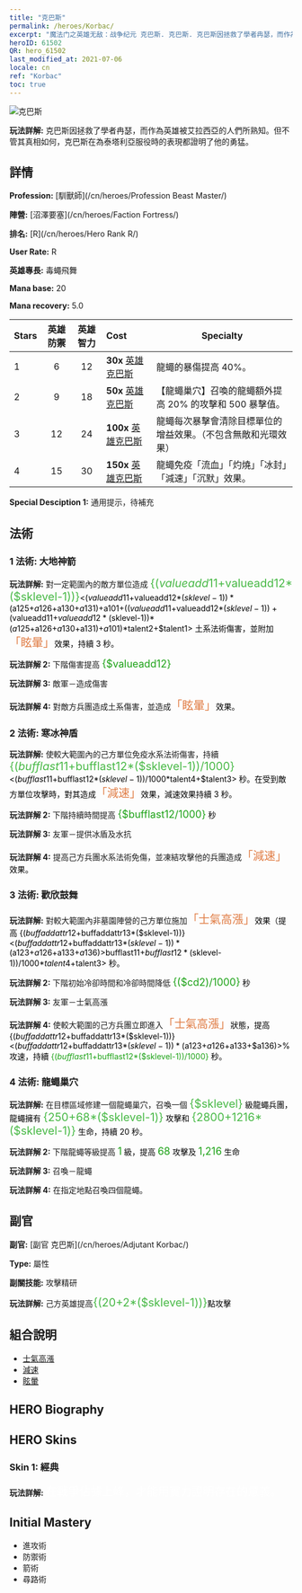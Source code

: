 ```yaml
---
title: "克巴斯"
permalink: /heroes/Korbac/
excerpt: "魔法门之英雄无敌：战争纪元 克巴斯. 克巴斯. 克巴斯因拯救了學者冉瑟，而作為英雄被艾拉西亞的人們所熟知。但不管其真相如何，克巴斯在為泰塔利亞服役時的表現都證明了他的勇猛。"
heroID: 61502
QR: hero_61502
last_modified_at: 2021-07-06
locale: cn
ref: "Korbac"
toc: true
---
```

  ![克巴斯](/images/h/h_Korbac.jpg)

 **玩法詳解:** 克巴斯因拯救了學者冉瑟，而作為英雄被艾拉西亞的人們所熟知。但不管其真相如何，克巴斯在為泰塔利亞服役時的表現都證明了他的勇猛。
## 詳情
 **Profession:**  [馴獸師](/cn/heroes/Profession Beast Master/)

 **陣營:** [沼澤要塞](/cn/heroes/Faction Fortress/)

 **排名:** [R](/cn/heroes/Hero Rank R/)

 **User Rate:** R

 **英雄專長:** 毒蠅飛舞

 **Mana base:** 20

 **Mana recovery:** 5.0


  | Stars | 英雄防禦 | 英雄智力 | Cost |     Specialty     |
  |---------|:---------------:|:---------------:|:--|--------------------|
  |    1    | 6 | 12 | **30x** [英雄克巴斯](/cn/Items/her_394/) | 龍蠅的暴傷提高 40%。 |
  |    2    | 9 | 18 | **50x** [英雄克巴斯](/cn/Items/her_394/) | 【龍蠅巢穴】召喚的龍蠅額外提高 20% 的攻擊和 500 暴擊值。 |
  |    3    | 12 | 24 | **100x** [英雄克巴斯](/cn/Items/her_394/) | 龍蠅每次暴擊會清除目標單位的增益效果。（不包含無敵和光環效果） |
  |    4    | 15 | 30 | **150x** [英雄克巴斯](/cn/Items/her_394/) | 龍蠅免疫「流血」「灼燒」「冰封」「減速」「沉默」效果。 |

 **Special Desciption 1:** 通用提示，待補充

## 法術
### 1 法術: 大地神箭
 **玩法詳解:** 對一定範圍內的敵方單位造成 <span style="color: #48b946;font-size:20px">{($valueadd11+$valueadd12*($sklevel-1))}</span><span style="color: black"><($valueadd11+$valueadd12*($sklevel-1))*($a125+$a126+$a130+$a131)+$a101+(($valueadd11+$valueadd12*($sklevel-1))+($valueadd11+$valueadd12*($sklevel-1))*($a125+$a126+$a130+$a131)+$a101)*$talent2+$talent1> 土系法術傷害，並附加<span style="color: #e07c44;font-size:20px">「眩暈」</span><span style="color: black">效果，持續 3 秒。

 **玩法詳解 2:** 下階傷害提高 <span style="color: #1ca216;font-size:18px">{$valueadd12}</span><span style="color: black">

 **玩法詳解 3:** 敵軍－造成傷害

 **玩法詳解 4:** 對敵方兵團造成土系傷害，並造成<span style="color: #e07c44;font-size:20px">「眩暈」</span><span style="color: black">效果。

### 2 法術: 寒冰神盾
 **玩法詳解:** 使較大範圍內的己方單位免疫水系法術傷害，持續 <span style="color: #48b946;font-size:20px">{($bufflast11+$bufflast12*($sklevel-1))/1000}</span><span style="color: black"><($bufflast11+$bufflast12*($sklevel-1))/1000*$talent4+$talent3> 秒。在受到敵方單位攻擊時，對其造成<span style="color: #e07c44;font-size:20px">「減速」</span><span style="color: black">效果，減速效果持續 3 秒。

 **玩法詳解 2:** 下階持續時間提高 <span style="color: #1ca216;font-size:18px">{$bufflast12/1000}</span><span style="color: black"> 秒

 **玩法詳解 3:** 友軍－提供冰盾及水抗

 **玩法詳解 4:** 提高己方兵團水系法術免傷，並凍結攻擊他的兵團造成<span style="color: #e07c44;font-size:20px">「減速」</span><span style="color: black">效果。

### 3 法術: 歡欣鼓舞
 **玩法詳解:** 對較大範圍內非墓園陣營的己方單位施加<span style="color: #e07c44;font-size:20px">「士氣高漲」</span><span style="color: black">效果（提高 {($buffaddattr12+$buffaddattr13*($sklevel-1))}<($buffaddattr12+$buffaddattr13*($sklevel-1))*($a123+$a126+$a133+$a136)>% 攻速），持續 <span style="color: #48b946;font-size:20px">{($bufflast11+$bufflast12*($sklevel-1))/1000}</span><span style="color: black"><($bufflast11+$bufflast12*($sklevel-1))/1000*$talent4+$talent3> 秒。

 **玩法詳解 2:** 下階初始冷卻時間和冷卻時間降低 <span style="color: #1ca216;font-size:18px">{($cd2)/1000}</span><span style="color: black"> 秒

 **玩法詳解 3:** 友軍－士氣高漲

 **玩法詳解 4:** 使較大範圍的己方兵團立即進入<span style="color: #e07c44;font-size:20px">「士氣高漲」</span><span style="color: black">狀態，提高 {($buffaddattr12+$buffaddattr13*($sklevel-1))}<($buffaddattr12+$buffaddattr13*($sklevel-1))*($a123+$a126+$a133+$a136)>% 攻速，持續 <span style="color: #1ca216">{($bufflast11+$bufflast12*($sklevel-1))/1000}</span><span style="color: black"> 秒。

### 4 法術: 龍蠅巢穴
 **玩法詳解:** 在目標區域修建一個龍蠅巢穴，召喚一個 <span style="color: #48b946;font-size:20px">{$sklevel}</span><span style="color: black"> 級龍蠅兵團，龍蠅擁有 <span style="color: #48b946;font-size:20px">{250+68*($sklevel-1)}</span><span style="color: black"> 攻擊和 <span style="color: #48b946;font-size:20px">{2800+1216*($sklevel-1)}</span><span style="color: black"> 生命，持續 20 秒。

 **玩法詳解 2:** 下階龍蠅等級提高 <span style="color: #1ca216;font-size:18px">1</span><span style="color: black"> 級，提高 <span style="color: #1ca216;font-size:18px">68</span><span style="color: black"> 攻擊及 <span style="color: #1ca216;font-size:18px">1,216</span><span style="color: black"> 生命

 **玩法詳解 3:** 召喚－龍蠅

 **玩法詳解 4:** 在指定地點召喚四個龍蠅。


## 副官

 **副官:**  [副官 克巴斯](/cn/heroes/Adjutant Korbac/) 

 **Type:**  屬性 

 **副關技能:**  攻擊精研 

 **玩法詳解:** 己方英雄提高<span style="color: #48b946;font-size:20px">{(20+2*($sklevel-1))}</span><span style="color: black">點攻擊

## 組合說明

* [士氣高漲](/cn/combination/士氣高漲/) 
* [減速](/cn/combination/減速/) 
* [眩暈](/cn/combination/眩暈/) 

## HERO Biography

## HERO Skins
### Skin 1: **經典**

 **玩法詳解:** <span style="color: #ffffff;font-size:20px">在戰爭佔據上峰，才能用實力證明存在的意義。</span>



## Initial Mastery
   - 進攻術
   - 防禦術
   - 箭術
   - 尋路術
